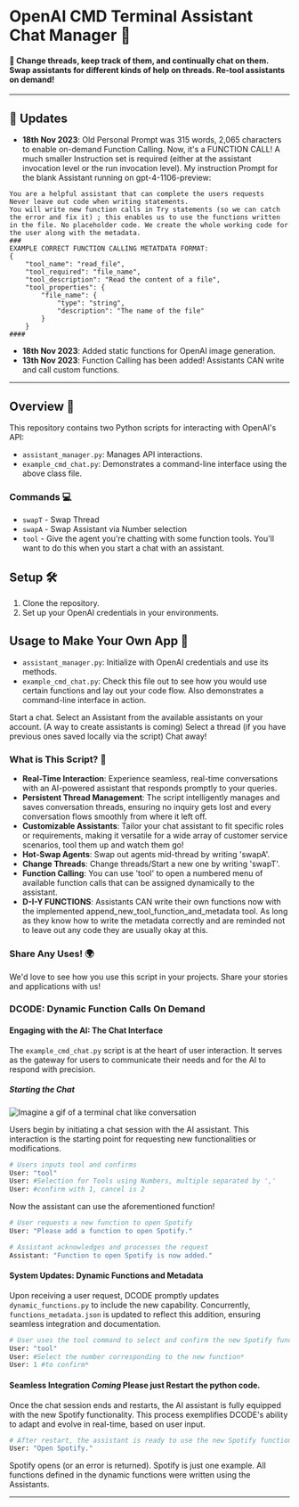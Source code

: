 # OpenAI CMD Terminal Assistant Chat Manager 🤖
#### 🌟 Change threads, keep track of them, and continually chat on them. Swap assistants for different kinds of help on threads. Re-tool assistants on demand!

---
## 🚀 Updates
- **18th Nov 2023**: Old Personal Prompt was 315 words, 2,065 characters to enable on-demand Function Calling. Now, it's a FUNCTION CALL! A much smaller Instruction set is required (either at the assistant invocation level or the run invocation level).
My instruction Prompt for the blank Assistant running on gpt-4-1106-preview:
```
You are a helpful assistant that can complete the users requests
Never leave out code when writing statements.
You will write new function calls in Try statements (so we can catch the error and fix it) ; this enables us to use the functions written in the file. No placeholder code. We create the whole working code for the user along with the metadata.
###
EXAMPLE CORRECT FUNCTION CALLING METATDATA FORMAT:
{
    "tool_name": "read_file",
    "tool_required": "file_name",
    "tool_description": "Read the content of a file",
    "tool_properties": {
        "file_name": {
            "type": "string",
            "description": "The name of the file"
        }
    }
####
```
  
- **18th Nov 2023**: Added static functions for OpenAI image generation. 
- **13th Nov 2023**: Function Calling has been added! Assistants CAN write and call custom functions. 
---

## Overview 📖
This repository contains two Python scripts for interacting with OpenAI's API:
- `assistant_manager.py`: Manages API interactions. 
- `example_cmd_chat.py`: Demonstrates a command-line interface using the above class file. 

### Commands 💻
- `swapT` - Swap Thread
- `swapA` - Swap Assistant via Number selection
- `tool` - Give the agent you're chatting with some function tools. You'll want to do this when you start a chat with an assistant.

## Setup 🛠️
1. Clone the repository.
2. Set up your OpenAI credentials in your environments.

## Usage to Make Your Own App 🌈
- `assistant_manager.py`: Initialize with OpenAI credentials and use its methods.
- `example_cmd_chat.py`: Check this file out to see how you would use certain functions and lay out your code flow. Also demonstrates a command-line interface in action.

Start a chat. Select an Assistant from the available assistants on your account. (A way to create assistants is coming)
Select a thread (if you have previous ones saved locally via the script) 
Chat away!

### What is This Script? 🤔
- **Real-Time Interaction**: Experience seamless, real-time conversations with an AI-powered assistant that responds promptly to your queries.
- **Persistent Thread Management**: The script intelligently manages and saves conversation threads, ensuring no inquiry gets lost and every conversation flows smoothly from where it left off.
- **Customizable Assistants**: Tailor your chat assistant to fit specific roles or requirements, making it versatile for a wide array of customer service scenarios, tool them up and watch them go!
- **Hot-Swap Agents**: Swap out agents mid-thread by writing 'swapA'.
- **Change Threads**: Change threads/Start a new one by writing 'swapT'.
- **Function Calling**: You can use 'tool' to open a numbered menu of available function calls that can be assigned dynamically to the assistant.
- **D-I-Y FUNCTIONS**: Assistants CAN write their own functions now with the implemented append_new_tool_function_and_metadata tool. As long as they know how to write the metadata correctly and are reminded not to leave out any code they are usually okay at this.

### Share Any Uses! 🌍
We'd love to see how you use this script in your projects. Share your stories and applications with us!

### DCODE: Dynamic Function Calls On Demand

#### Engaging with the AI: The Chat Interface

The `example_cmd_chat.py` script is at the heart of user interaction. It serves as the gateway for users to communicate their needs and for the AI to respond with precision.

##### Starting the Chat
![Imagine a gif of a terminal chat like conversation](./screen_capture_demo1.gif)

Users begin by initiating a chat session with the AI assistant. This interaction is the starting point for requesting new functionalities or modifications.

```python
# Users inputs tool and confirms
User: "tool"
User: #Selection for Tools using Numbers, multiple separated by ','
User: #confirm with 1, cancel is 2
```

Now the assistant can use the aforementioned function!

```python
# User requests a new function to open Spotify
User: "Please add a function to open Spotify."

# Assistant acknowledges and processes the request
Assistant: "Function to open Spotify is now added."
```

#### System Updates: Dynamic Functions and Metadata

Upon receiving a user request, DCODE promptly updates `dynamic_functions.py` to include the new capability. Concurrently, `functions_metadata.json` is updated to reflect this addition, ensuring seamless integration and documentation.

```python
# User uses the tool command to select and confirm the new Spotify function
User: "tool"
User: #Select the number corresponding to the new function*
User: 1 #to confirm*
```

#### Seamless Integration *Coming* Please just Restart the python code.

Once the chat session ends and restarts, the AI assistant is fully equipped with the new Spotify functionality. This process exemplifies DCODE's ability to adapt and evolve in real-time, based on user input.

```python
# After restart, the assistant is ready to use the new Spotify function
User: "Open Spotify."
```

Spotify opens (or an error is returned). Spotify is just one example. All functions defined in the dynamic functions were written using the Assistants.

---


